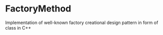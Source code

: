 # FactoryMethod
Implementation of well-known factory creational design pattern in form of class in C++
